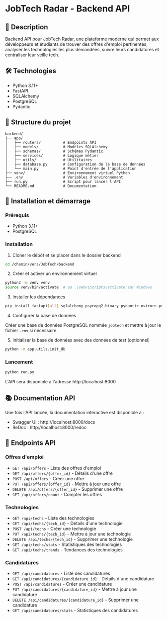# JobTech Radar - Backend API

## 🎯 Description

Backend API pour JobTech Radar, une plateforme moderne qui permet aux développeurs et étudiants de trouver des offres d'emploi pertinentes, analyser les technologies les plus demandées, suivre leurs candidatures et centraliser leur veille tech.

## 🛠️ Technologies

- Python 3.11+
- FastAPI
- SQLAlchemy
- PostgreSQL
- Pydantic

## 📁 Structure du projet

```
backend/
├── app/
│   ├── routers/          # Endpoints API
│   ├── models/           # Modèles SQLAlchemy
│   ├── schemas/          # Schémas Pydantic
│   ├── services/         # Logique métier
│   ├── utils/            # Utilitaires
│   ├── database.py       # Configuration de la base de données
│   └── main.py           # Point d'entrée de l'application
├── venv/                 # Environnement virtuel Python
├── .env                  # Variables d'environnement
├── run.py                # Script pour lancer l'API
└── README.md             # Documentation
```

## 🚀 Installation et démarrage

### Prérequis

- Python 3.11+
- PostgreSQL

### Installation

1. Cloner le dépôt et se placer dans le dossier backend

```bash
cd /chemin/vers/JobTech/backend
```

2. Créer et activer un environnement virtuel

```bash
python3 -m venv venv
source venv/bin/activate  # ou .\venv\Scripts\activate sur Windows
```

3. Installer les dépendances

```bash
pip install fastapi[all] sqlalchemy psycopg2-binary pydantic uvicorn python-dotenv
```

4. Configurer la base de données

Créer une base de données PostgreSQL nommée `jobtech` et mettre à jour le fichier `.env` si nécessaire.

5. Initialiser la base de données avec des données de test (optionnel)

```bash
python -m app.utils.init_db
```

### Lancement

```bash
python run.py
```

L'API sera disponible à l'adresse http://localhost:8000

## 📚 Documentation API

Une fois l'API lancée, la documentation interactive est disponible à :

- Swagger UI : http://localhost:8000/docs
- ReDoc : http://localhost:8000/redoc

## 🔄 Endpoints API

### Offres d'emploi

- `GET /api/offers` - Liste des offres d'emploi
- `GET /api/offers/{offer_id}` - Détails d'une offre
- `POST /api/offers` - Créer une offre
- `PUT /api/offers/{offer_id}` - Mettre à jour une offre
- `DELETE /api/offers/{offer_id}` - Supprimer une offre
- `GET /api/offers/count` - Compter les offres

### Technologies

- `GET /api/techs` - Liste des technologies
- `GET /api/techs/{tech_id}` - Détails d'une technologie
- `POST /api/techs` - Créer une technologie
- `PUT /api/techs/{tech_id}` - Mettre à jour une technologie
- `DELETE /api/techs/{tech_id}` - Supprimer une technologie
- `GET /api/techs/stats` - Statistiques des technologies
- `GET /api/techs/trends` - Tendances des technologies

### Candidatures

- `GET /api/candidatures` - Liste des candidatures
- `GET /api/candidatures/{candidature_id}` - Détails d'une candidature
- `POST /api/candidatures` - Créer une candidature
- `PUT /api/candidatures/{candidature_id}` - Mettre à jour une candidature
- `DELETE /api/candidatures/{candidature_id}` - Supprimer une candidature
- `GET /api/candidatures/stats` - Statistiques des candidatures